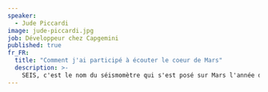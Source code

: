 ```yaml
---
speaker:
  - Jude Piccardi
image: jude-piccardi.jpg
job: Développeur chez Capgemini
published: true
fr_FR:
  title: "Comment j'ai participé à écouter le coeur de Mars"
  description: >-
    SEIS, c'est le nom du séismomètre qui s'est posé sur Mars l'année dernière. Retour d'expérience d'un apprenti développeur qui a travaillé sur un projet à l'échelle mondiale.
---
```


